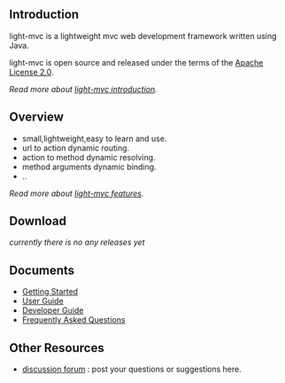 ## Introduction ##
light-mvc is a lightweight mvc web development framework written using Java.

light-mvc is open source and released under the terms of the [Apache License 2.0](http://www.apache.org/licenses/LICENSE-2.0).

_Read more about [light-mvc introduction](Introduction.md)._

## Overview ##
  * small,lightweight,easy to learn and use.
  * url to action dynamic routing.
  * action to method dynamic resolving.
  * method arguments dynamic binding.
  * ..

_Read more about [light-mvc features](Features.md)._

## Download ##
_currently there is no any releases yet_

## Documents ##
  * [Getting Started](GettingStarted.md)
  * [User Guide](UserGuide.md)
  * [Developer Guide](DeveloperGuide.md)
  * [Frequently Asked Questions](FAQ.md)

## Other Resources ##
  * [discussion forum](http://discussions.zoho.com/lightmvc) : post your questions or suggestions here.